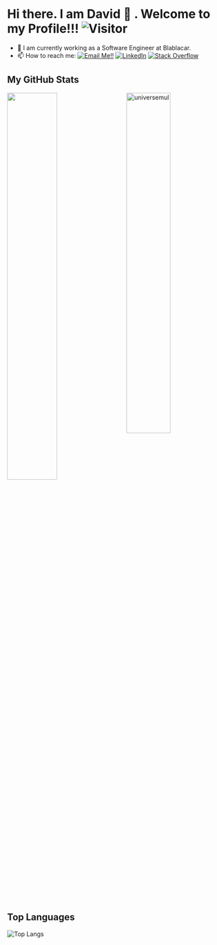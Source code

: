 # Hi there. I am David 👋 . Welcome to my Profile!!!   ![Visitor](https://visitor-badge.laobi.icu/badge?page_id=universemul.repoName)

- 🔭 I am currently working as a Software Engineer at Blablacar.
- 📫 How to reach me: <a href="mailto:davidbarthelemy28@gmail.com">![Email Me!!](https://img.shields.io/badge/Gmail-D14836?style=for-the-badge&logo=gmail&logoColor=white)</a> <a href="https://www.linkedin.com/in/davidbarthelemy28/">![LinkedIn](https://img.shields.io/badge/LinkedIn-0077B5?style=for-the-badge&logo=linkedin&logoColor=white)</a> <a href="https://stackoverflow.com/users/2910693/mcdave?tab=profile"><img alt="Stack Overflow" src="https://img.shields.io/badge/-Stack%20Overflow-FE7A16?style=for-the-badge&logo=stack-overflow&logoColor=white"></a>



## My GitHub Stats

 <img src="https://github-readme-stats.vercel.app/api?username=universemul&show_icons=true&theme=gotham" alt="universemul" width="45%" align="right"/>
 <img  src="https://github-readme-streak-stats.herokuapp.com/?user=universemul&theme=dark" width="48%" >
 
  
  
## Top Languages
  
  ![Top Langs](https://github-readme-stats.vercel.app/api/top-langs/?username=universemul&layout=compact)
  

